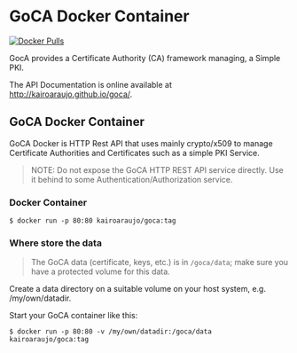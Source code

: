 # GoCA Docker Container

[![Docker Pulls](https://img.shields.io/docker/pulls/kairoaraujo/goca.svg?maxAge=604800)](https://hub.docker.com/r/kairoaraujo/goca/)


GocA provides a Certificate Authority (CA) framework managing, a Simple PKI.

The API Documentation is online available at http://kairoaraujo.github.io/goca/.

## GoCA Docker Container

GoCA Docker is HTTP Rest API that uses mainly crypto/x509 to manage Certificate Authorities and Certificates such
as a simple PKI Service.

> NOTE: Do not expose the GoCA HTTP REST API service directly. Use it behind to some
Authentication/Authorization service.

### Docker Container

```
$ docker run -p 80:80 kairoaraujo/goca:tag
```

### Where store the data

> The GoCA data (certificate, keys, etc.) is in ``/goca/data``; make sure you have a protected volume for this data.

Create a data directory on a suitable volume on your host system, e.g. /my/own/datadir.

Start your GoCA container like this:

````
$ docker run -p 80:80 -v /my/own/datadir:/goca/data kairoaraujo/goca:tag
````
